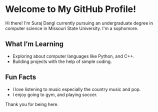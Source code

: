 # Welcome to My GitHub Profile!

Hi there! I'm Suraj Dangi currently pursuing an undergraduate degree in computer science in Missouri State University. I'm a sophomore. 

## What I’m Learning
- Exploring about computer languages like Python, and C++. 
- Building projects with the help of simple coding. 

## Fun Facts
- I love listening to music especially the country music and pop. 
- I enjoy going to gym, and playing soccer. 

Thank you for being here. 
